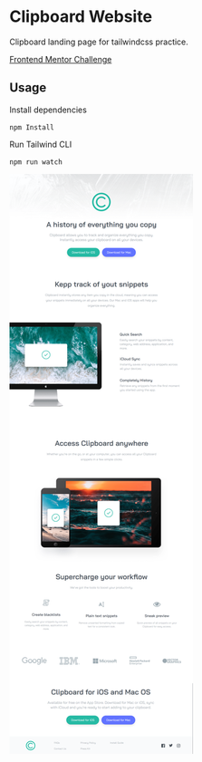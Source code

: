 # Clipboard Website

Clipboard landing page for tailwindcss practice.

[Frontend Mentor Challenge](https://www.frontendmentor.io/challenges/clipboard-landing-page-5cc9bccd6c4c91111378ecb9)

## Usage

Install dependencies

```
npm Install
```

Run Tailwind CLI

```
npm run watch
```

![Alt text](images/clipboard.png)
